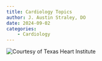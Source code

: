 ```yaml
---
title: Cardiology Topics
author: J. Austin Straley, DO
date: 2024-09-02
categories:
    - Cardiology
---
```


![Courtesy of Texas Heart Institute](/assets/images/fellowship-guide/thi-anatomy-heart-neg.png)
